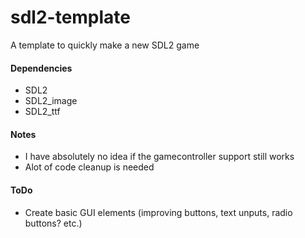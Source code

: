 sdl2-template
=============

A template to quickly make a new SDL2 game

#### Dependencies

- SDL2
- SDL2_image
- SDL2_ttf

#### Notes

- I have absolutely no idea if the gamecontroller support still works
- Alot of code cleanup is needed

#### ToDo

- Create basic GUI elements (improving buttons, text unputs, radio buttons? etc.)
